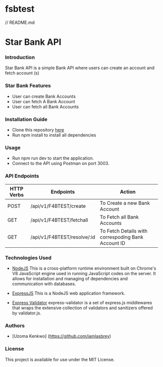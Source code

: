 # fsbtest
// README.md
# Star Bank API

### Introduction
Star Bank API is a simple Bank API where users can create an account and fetch account (s)

### Star Bank Features
* User can create Bank Accounts
* User can fetch A Bank Account
* User can fetch all Bank Accounts

### Installation Guide
* Clone this repository [here](https://github.com/iamlasbrey/fsbtest.git)
* Run npm install to install all dependencies

### Usage
* Run npm run dev to start the application.
* Connect to the API using Postman on port 3003.

### API Endpoints
| HTTP Verbs | Endpoints | Action |
| --- | --- | --- |
| POST | /api/v1/F4BTEST/create | To Create a new Bank Account |
| GET |  /api/v1/F4BTEST/fetchall  | To Fetch all Bank Accounts |
| GET | /api/v1/F4BTEST/resolve/:id | To Fetch Details with correspoding Bank Account ID |


### Technologies Used

* [NodeJS](https://nodejs.org/) This is a cross-platform runtime environment built on Chrome's V8 JavaScript engine used in running JavaScript codes on the server. It allows for installation and managing of dependencies and communication with databases.

* [ExpressJS](https://www.expresjs.org/) This is a NodeJS web application framework.

* [Express Validator](https://express-validator.github.io/docs/) express-validator is a set of express.js middlewares that wraps the extensive collection of validators and sanitizers offered by validator.js.

### Authors
* [Uzoma Kenkwo] (https://github.com/iamlasbrey)

### License
This project is available for use under the MIT License.